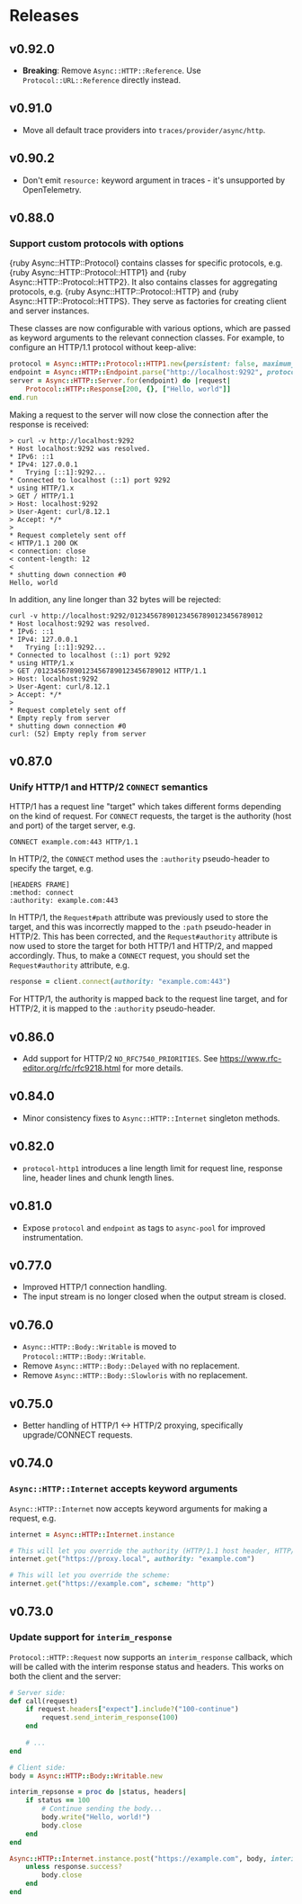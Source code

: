 # Releases

## v0.92.0

  - **Breaking**: Remove `Async::HTTP::Reference`. Use `Protocol::URL::Reference` directly instead.

## v0.91.0

  - Move all default trace providers into `traces/provider/async/http`.

## v0.90.2

  - Don't emit `resource:` keyword argument in traces - it's unsupported by OpenTelemetry.

## v0.88.0

### Support custom protocols with options

{ruby Async::HTTP::Protocol} contains classes for specific protocols, e.g. {ruby Async::HTTP::Protocol::HTTP1} and {ruby Async::HTTP::Protocol::HTTP2}. It also contains classes for aggregating protocols, e.g. {ruby Async::HTTP::Protocol::HTTP} and {ruby Async::HTTP::Protocol::HTTPS}. They serve as factories for creating client and server instances.

These classes are now configurable with various options, which are passed as keyword arguments to the relevant connection classes. For example, to configure an HTTP/1.1 protocol without keep-alive:

``` ruby
protocol = Async::HTTP::Protocol::HTTP1.new(persistent: false, maximum_line_length: 32)
endpoint = Async::HTTP::Endpoint.parse("http://localhost:9292", protocol: protocol)
server = Async::HTTP::Server.for(endpoint) do |request|
	Protocol::HTTP::Response[200, {}, ["Hello, world"]]
end.run
```

Making a request to the server will now close the connection after the response is received:

    > curl -v http://localhost:9292
    * Host localhost:9292 was resolved.
    * IPv6: ::1
    * IPv4: 127.0.0.1
    *   Trying [::1]:9292...
    * Connected to localhost (::1) port 9292
    * using HTTP/1.x
    > GET / HTTP/1.1
    > Host: localhost:9292
    > User-Agent: curl/8.12.1
    > Accept: */*
    > 
    * Request completely sent off
    < HTTP/1.1 200 OK
    < connection: close
    < content-length: 12
    < 
    * shutting down connection #0
    Hello, world

In addition, any line longer than 32 bytes will be rejected:

    curl -v http://localhost:9292/012345678901234567890123456789012
    * Host localhost:9292 was resolved.
    * IPv6: ::1
    * IPv4: 127.0.0.1
    *   Trying [::1]:9292...
    * Connected to localhost (::1) port 9292
    * using HTTP/1.x
    > GET /012345678901234567890123456789012 HTTP/1.1
    > Host: localhost:9292
    > User-Agent: curl/8.12.1
    > Accept: */*
    > 
    * Request completely sent off
    * Empty reply from server
    * shutting down connection #0
    curl: (52) Empty reply from server

## v0.87.0

### Unify HTTP/1 and HTTP/2 `CONNECT` semantics

HTTP/1 has a request line "target" which takes different forms depending on the kind of request. For `CONNECT` requests, the target is the authority (host and port) of the target server, e.g.

    CONNECT example.com:443 HTTP/1.1

In HTTP/2, the `CONNECT` method uses the `:authority` pseudo-header to specify the target, e.g.

``` http
[HEADERS FRAME]
:method: connect
:authority: example.com:443
```

In HTTP/1, the `Request#path` attribute was previously used to store the target, and this was incorrectly mapped to the `:path` pseudo-header in HTTP/2. This has been corrected, and the `Request#authority` attribute is now used to store the target for both HTTP/1 and HTTP/2, and mapped accordingly. Thus, to make a `CONNECT` request, you should set the `Request#authority` attribute, e.g.

``` ruby
response = client.connect(authority: "example.com:443")
```

For HTTP/1, the authority is mapped back to the request line target, and for HTTP/2, it is mapped to the `:authority` pseudo-header.

## v0.86.0

  - Add support for HTTP/2 `NO_RFC7540_PRIORITIES`. See <https://www.rfc-editor.org/rfc/rfc9218.html> for more details.

## v0.84.0

  - Minor consistency fixes to `Async::HTTP::Internet` singleton methods.

## v0.82.0

  - `protocol-http1` introduces a line length limit for request line, response line, header lines and chunk length lines.

## v0.81.0

  - Expose `protocol` and `endpoint` as tags to `async-pool` for improved instrumentation.

## v0.77.0

  - Improved HTTP/1 connection handling.
  - The input stream is no longer closed when the output stream is closed.

## v0.76.0

  - `Async::HTTP::Body::Writable` is moved to `Protocol::HTTP::Body::Writable`.
  - Remove `Async::HTTP::Body::Delayed` with no replacement.
  - Remove `Async::HTTP::Body::Slowloris` with no replacement.

## v0.75.0

  - Better handling of HTTP/1 \<-\> HTTP/2 proxying, specifically upgrade/CONNECT requests.

## v0.74.0

### `Async::HTTP::Internet` accepts keyword arguments

`Async::HTTP::Internet` now accepts keyword arguments for making a request, e.g.

``` ruby
internet = Async::HTTP::Internet.instance

# This will let you override the authority (HTTP/1.1 host header, HTTP/2 :authority header):
internet.get("https://proxy.local", authority: "example.com")

# This will let you override the scheme:
internet.get("https://example.com", scheme: "http")
```

## v0.73.0

### Update support for `interim_response`

`Protocol::HTTP::Request` now supports an `interim_response` callback, which will be called with the interim response status and headers. This works on both the client and the server:

``` ruby
# Server side:
def call(request)
	if request.headers["expect"].include?("100-continue")
		request.send_interim_response(100)
	end
	
	# ...
end

# Client side:
body = Async::HTTP::Body::Writable.new

interim_repsonse = proc do |status, headers|
	if status == 100
		# Continue sending the body...
		body.write("Hello, world!")
		body.close
	end
end

Async::HTTP::Internet.instance.post("https://example.com", body, interim_response: interim_response) do |response|
	unless response.success?
		body.close
	end
end
```
